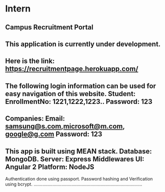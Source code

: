 # Intern
Campus Recruitment Portal
----
This application is currently under development.
---------------------------------------------------------------------------------------
Here is the link: https://recruitmentpage.herokuapp.com/
---
The following login information can be used for easy navigation of this website.
Student:
EnrollmentNo: 1221,1222,1223..
Password: 123
--------------
Companies:
Email: samsung@s.com,microsoft@m.com, google@g.com
Password: 123
---------------------------------------------------------------------------------------
This app is built using MEAN stack.
Database: MongoDB.
Server: Express Middlewares
UI: Angular 2
Platform: NodeJS
---------------------------------------------------------------------------------------
Authentication done using passport.
Password hashing and Verification using bcrypt.
......................................................................................

